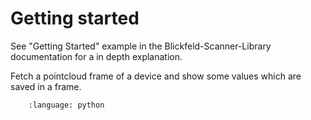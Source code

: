 # Getting started

See "Getting Started" example in the Blickfeld-Scanner-Library documentation for a in depth explanation.

Fetch a pointcloud frame of a device and show some values which are saved in a frame.

```.. literalinclude:: getting_started_example.py
    :language: python
```
